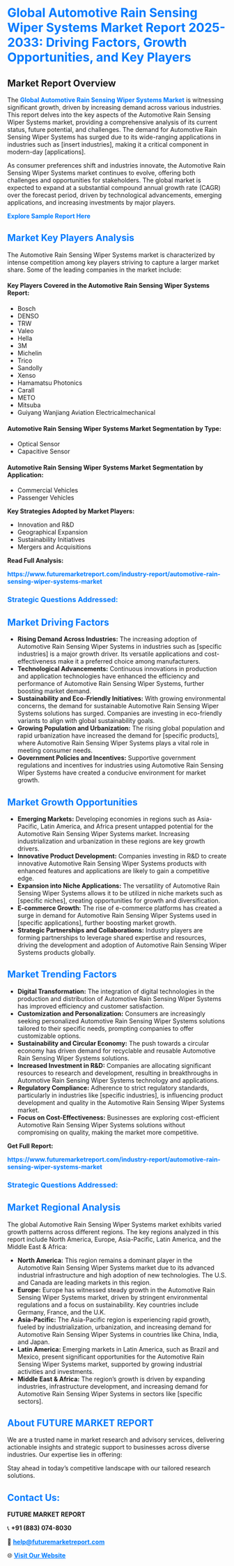 <h1 style="color: #007BFF;">Global Automotive Rain Sensing Wiper Systems Market Report 2025-2033: Driving Factors, Growth Opportunities, and Key Players</h1>

<section id="overview">
<h2>Market Report Overview</h2>
<p>The <a href="https://www.futuremarketreport.com/industry-report/automotive-rain-sensing-wiper-systems-market" style="color: #007BFF; text-decoration: none;"><strong>Global Automotive Rain Sensing Wiper Systems Market</strong></a> is witnessing significant growth, driven by increasing demand across various industries. This report delves into the key aspects of the Automotive Rain Sensing Wiper Systems market, providing a comprehensive analysis of its current status, future potential, and challenges. The demand for Automotive Rain Sensing Wiper Systems has surged due to its wide-ranging applications in industries such as [insert industries], making it a critical component in modern-day [applications].</p>
<p>As consumer preferences shift and industries innovate, the Automotive Rain Sensing Wiper Systems market continues to evolve, offering both challenges and opportunities for stakeholders. The global market is expected to expand at a substantial compound annual growth rate (CAGR) over the forecast period, driven by technological advancements, emerging applications, and increasing investments by major players.</p>
</section>

<section id="overview">
<p><a href="https://www.futuremarketreport.com/request-sample/reportId=87413" style="color: #007BFF; text-decoration: none;"><strong>Explore Sample Report Here</strong></a></p>
</section>

<section id="key-players">
<h2 style="color: #007BFF;">Market Key Players Analysis</h2>
<p>The Automotive Rain Sensing Wiper Systems market is characterized by intense competition among key players striving to capture a larger market share. Some of the leading companies in the market include:</p>
<h4>Key Players Covered in the Automotive Rain Sensing Wiper Systems Report:</h4>
<ul><li>Bosch</li><li>DENSO</li><li>TRW</li><li>Valeo</li><li>Hella</li><li>3M</li><li>Michelin</li><li>Trico</li><li>Sandolly</li><li>Xenso</li><li>Hamamatsu Photonics</li><li>Carall</li><li>METO</li><li>Mitsuba</li><li>Guiyang Wanjiang Aviation Electricalmechanical</li></ul>
<h4>Automotive Rain Sensing Wiper Systems Market Segmentation by Type:</h4>
<ul><li>Optical Sensor</li><li>Capacitive Sensor</li></ul>

<h4>Automotive Rain Sensing Wiper Systems Market Segmentation by Application:</h4>
<ul><li>Commercial Vehicles</li><li>Passenger Vehicles</li></ul>
<p><strong>Key Strategies Adopted by Market Players:</strong></p>
<ul>
<li>Innovation and R&D</li>
<li>Geographical Expansion</li>
<li>Sustainability Initiatives</li>
<li>Mergers and Acquisitions</li>
</ul>
</section>

<section>
<p><strong>Read Full Analysis: </strong></p><a href="https://www.futuremarketreport.com/industry-report/automotive-rain-sensing-wiper-systems-market" style="color: #007BFF; text-decoration: none;"><strong>https://www.futuremarketreport.com/industry-report/automotive-rain-sensing-wiper-systems-market</strong></a>
<h3 style="color: #007BFF;">Strategic Questions Addressed:</h3>
</section>

<section id="driving-factors">
<h2 style="color: #007BFF;">Market Driving Factors</h2>
<ul>
<li><strong>Rising Demand Across Industries:</strong> The increasing adoption of Automotive Rain Sensing Wiper Systems in industries such as [specific industries] is a major growth driver. Its versatile applications and cost-effectiveness make it a preferred choice among manufacturers.</li>
<li><strong>Technological Advancements:</strong> Continuous innovations in production and application technologies have enhanced the efficiency and performance of Automotive Rain Sensing Wiper Systems, further boosting market demand.</li>
<li><strong>Sustainability and Eco-Friendly Initiatives:</strong> With growing environmental concerns, the demand for sustainable Automotive Rain Sensing Wiper Systems solutions has surged. Companies are investing in eco-friendly variants to align with global sustainability goals.</li>
<li><strong>Growing Population and Urbanization:</strong> The rising global population and rapid urbanization have increased the demand for [specific products], where Automotive Rain Sensing Wiper Systems plays a vital role in meeting consumer needs.</li>
<li><strong>Government Policies and Incentives:</strong> Supportive government regulations and incentives for industries using Automotive Rain Sensing Wiper Systems have created a conducive environment for market growth.</li>
</ul>
</section>

<section id="growth-opportunities">
<h2 style="color: #007BFF;">Market Growth Opportunities</h2>
<ul>
<li><strong>Emerging Markets:</strong> Developing economies in regions such as Asia-Pacific, Latin America, and Africa present untapped potential for the Automotive Rain Sensing Wiper Systems market. Increasing industrialization and urbanization in these regions are key growth drivers.</li>
<li><strong>Innovative Product Development:</strong> Companies investing in R&D to create innovative Automotive Rain Sensing Wiper Systems products with enhanced features and applications are likely to gain a competitive edge.</li>
<li><strong>Expansion into Niche Applications:</strong> The versatility of Automotive Rain Sensing Wiper Systems allows it to be utilized in niche markets such as [specific niches], creating opportunities for growth and diversification.</li>
<li><strong>E-commerce Growth:</strong> The rise of e-commerce platforms has created a surge in demand for Automotive Rain Sensing Wiper Systems used in [specific applications], further boosting market growth.</li>
<li><strong>Strategic Partnerships and Collaborations:</strong> Industry players are forming partnerships to leverage shared expertise and resources, driving the development and adoption of Automotive Rain Sensing Wiper Systems products globally.</li>
</ul>
</section>

<section id="trending-factors">
<h2 style="color: #007BFF;">Market Trending Factors</h2>
<ul>
<li><strong>Digital Transformation:</strong> The integration of digital technologies in the production and distribution of Automotive Rain Sensing Wiper Systems has improved efficiency and customer satisfaction.</li>
<li><strong>Customization and Personalization:</strong> Consumers are increasingly seeking personalized Automotive Rain Sensing Wiper Systems solutions tailored to their specific needs, prompting companies to offer customizable options.</li>
<li><strong>Sustainability and Circular Economy:</strong> The push towards a circular economy has driven demand for recyclable and reusable Automotive Rain Sensing Wiper Systems solutions.</li>
<li><strong>Increased Investment in R&D:</strong> Companies are allocating significant resources to research and development, resulting in breakthroughs in Automotive Rain Sensing Wiper Systems technology and applications.</li>
<li><strong>Regulatory Compliance:</strong> Adherence to strict regulatory standards, particularly in industries like [specific industries], is influencing product development and quality in the Automotive Rain Sensing Wiper Systems market.</li>
<li><strong>Focus on Cost-Effectiveness:</strong> Businesses are exploring cost-efficient Automotive Rain Sensing Wiper Systems solutions without compromising on quality, making the market more competitive.</li>
</ul>
</section>

<section>
<p><strong>Get Full Report: </strong></p><a href="https://www.futuremarketreport.com/industry-report/automotive-rain-sensing-wiper-systems-market" style="color: #007BFF; text-decoration: none;"><strong>https://www.futuremarketreport.com/industry-report/automotive-rain-sensing-wiper-systems-market</strong></a>
<h3 style="color: #007BFF;">Strategic Questions Addressed:</h3>
</section>


<section id="regional-analysis">
<h2 style="color: #007BFF;">Market Regional Analysis</h2>
<p>The global Automotive Rain Sensing Wiper Systems market exhibits varied growth patterns across different regions. The key regions analyzed in this report include North America, Europe, Asia-Pacific, Latin America, and the Middle East & Africa:</p>
<ul>
<li><strong>North America:</strong> This region remains a dominant player in the Automotive Rain Sensing Wiper Systems market due to its advanced industrial infrastructure and high adoption of new technologies. The U.S. and Canada are leading markets in this region.</li>
<li><strong>Europe:</strong> Europe has witnessed steady growth in the Automotive Rain Sensing Wiper Systems market, driven by stringent environmental regulations and a focus on sustainability. Key countries include Germany, France, and the U.K.</li>
<li><strong>Asia-Pacific:</strong> The Asia-Pacific region is experiencing rapid growth, fueled by industrialization, urbanization, and increasing demand for Automotive Rain Sensing Wiper Systems in countries like China, India, and Japan.</li>
<li><strong>Latin America:</strong> Emerging markets in Latin America, such as Brazil and Mexico, present significant opportunities for the Automotive Rain Sensing Wiper Systems market, supported by growing industrial activities and investments.</li>
<li><strong>Middle East & Africa:</strong> The region’s growth is driven by expanding industries, infrastructure development, and increasing demand for Automotive Rain Sensing Wiper Systems in sectors like [specific sectors].</li>
</ul>
</section>

<footer>
<h2 style="color: #007BFF;">About FUTURE MARKET REPORT</h2>
<p>We are a trusted name in market research and advisory services, delivering actionable insights and strategic support to businesses across diverse industries. Our expertise lies in offering:</p>

<p>Stay ahead in today’s competitive landscape with our tailored research solutions.</p>

<h2 style="color: #007BFF;">Contact Us:</h2>
<p><strong>FUTURE MARKET REPORT</strong></p>
<p>📞 <strong>+91 (883) 074-8030</strong></p>
<p>📧 <strong><a href="mailto:help@futuremarketreport.com" style="color: #007BFF;">help@futuremarketreport.com</a></strong></p>
<p>🌐 <strong><a href="https://www.futuremarketreport.com/" style="color: #007BFF;">Visit Our Website</a></strong></p>
</footer>
